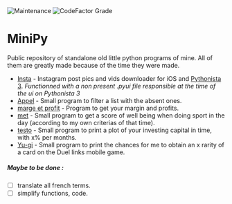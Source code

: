 <img align="center" alt="Maintenance" src="https://img.shields.io/maintenance/no/2018"> <img align="center" alt="CodeFactor Grade" src="https://img.shields.io/codefactor/grade/github/Jpn287/MiniPy/master">

# MiniPy
Public repository of standalone old little python programs of mine. All of them are greatly made because of the time they were made.   

- [Insta](./Insta.py) - Instagram post pics and vids downloader for iOS and [Pythonista 3](http://omz-software.com/pythonista/). 
*Functionned with a non present .pyui file responsible at the time of the ui on Pythonista 3*
- [Appel](./Appel.py) - Small program to filter a list with the absent ones.
- [marge et profit](./marge_et_profit.py) - Program to get your margin and profits.
- [met](./met.py) - Small program to get a score of well being when doing sport in the day (according to my own criterias of that time).
- [testo](./testo.py) - Small program to print a plot of your investing capital in time, with x% per months.
- [Yu-gi](./Yu-gi.py) - Small program to print the chances for me to obtain an x rarity of a card on the Duel links mobile game.


##### Maybe to be done :
- [ ] translate all french terms.
- [ ] simplify functions, code.
